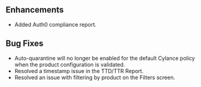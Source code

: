 ## Enhancements
- Added Auth0 compliance report.

## Bug Fixes
- Auto-quarantine will no longer be enabled for the default Cylance policy when the product configuration is validated.
- Resolved a timestamp issue in the TTD/TTR Report.
- Resolved an issue with filtering by product on the Filters screen.
